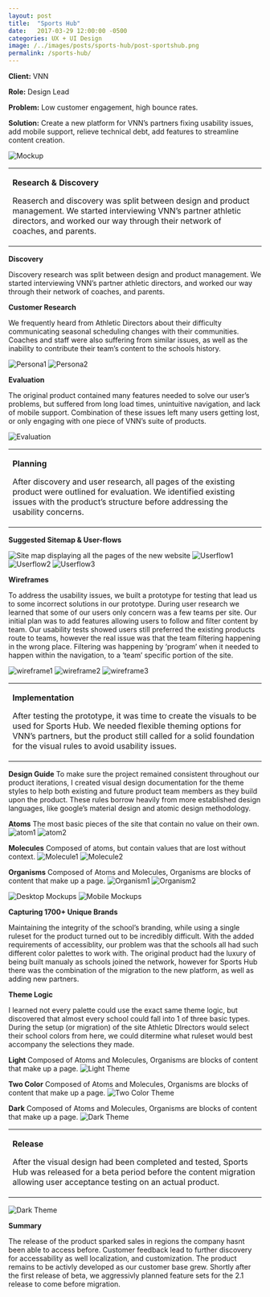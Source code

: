 ```yaml
---
layout: post
title:  "Sports Hub"
date:   2017-03-29 12:00:00 -0500
categories: UX + UI Design
image: /../images/posts/sports-hub/post-sportshub.png
permalink: /sports-hub/
---
```


**Client:** VNN

**Role:** Design Lead

**Problem:** Low customer engagement, high bounce rates.  

**Solution:** Create a new platform for VNN’s partners fixing usability issues, add mobile support, relieve technical debt, add features to streamline content creation.

![Mockup](/../images/posts/sports-hub/devices.png)


<table class="post-content-section">
    <tr>
        <td>
        <p><strong>Research & Discovery</strong></p>
        <p>Reaserch and discovery was split between design and product management. We started interviewing VNN’s partner athletic directors, and worked our way through their network of coaches, and parents. </p>
        </td>
    </tr>
</table>

**Discovery**

Discovery research was split between design and product management. We started interviewing VNN’s partner athletic directors, and worked our way through their network of coaches, and parents.



**Customer Research**

We frequently heard from Athletic Directors about their difficulty communicating seasonal scheduling changes with their communities. Coaches and staff were also suffering from similar issues, as well as the inability to contribute their team’s content to the schools history.

![Persona1](/../images/posts/sports-hub/th/th-persona1.png)
![Persona2](/../images/posts/sports-hub/th/th-persona2.png)

**Evaluation**

The original product contained many features needed to solve our user’s problems, but suffered from long load times, unintuitive navigation, and lack of mobile support. Combination of these issues left many users getting lost, or only engaging with one piece of VNN’s suite of products.

![Evaluation](/../images/posts/sports-hub/th/th-evaluation.png)


<table class="post-content-section">
    <tr>
        <td>
        <p><strong>Planning</strong></p>
        <p>After discovery and user research, all pages of the existing product were outlined for evaluation. We identified existing issues with the product’s structure before addressing the usability concerns.</p>
        </td>
    </tr>
</table>



**Suggested Sitemap & User-flows**

![Site map displaying all the pages of the new website](/../images/posts/sports-hub/full/full-sitemap.png)
![Userflow1](/../images/posts/sports-hub/th/th-userflow1.png)
![Userflow2](/../images/posts/sports-hub/th/th-userflow2.png)
![Userflow3](/../images/posts/sports-hub/th/th-userflow3.png)


**Wireframes**

To address the usability issues, we built a prototype for testing that lead us to some incorrect solutions in our prototype. During user research we learned that some of our users only concern was a few teams per site.  Our initial plan was to add features allowing users to follow and filter content by team. Our usability tests showed users still preferred the existing products route to teams, however the real issue was that the team filtering happening in the wrong place.  Filtering was happening by ‘program’ when it needed to happen within the navigation, to a ‘team’ specific portion of the site.

![wireframe1](/../images/posts/sports-hub/th/th-wireframe1.png)
![wireframe2](/../images/posts/sports-hub/th/th-wireframe2.png)
![wireframe3](/../images/posts/sports-hub/th/th-wireframe3.png)



<table class="post-content-section">
    <tr>
        <td>
        <p><strong>Implementation</strong></p>
        <p>After testing the prototype, it was time to create the visuals to be used for Sports Hub. We needed flexible theming options for VNN’s partners, but the product still called for a solid foundation for the visual rules to avoid usability issues.</p>
        </td>
    </tr>
</table>



**Design Guide**
To make sure the project remained consistent throughout our product iterations, I created visual design documentation for the theme styles to help both existing and future product team members as they build upon the product. These rules borrow heavily from more established design languages, like google’s material design and atomic design methodology.


**Atoms**
The most basic pieces of the site that contain no value on their own.
![atom1](/../images/posts/sports-hub/th/th-atom1.png)
![atom2](/../images/posts/sports-hub/th/th-atom2.png)

**Molecules**
Composed of atoms, but contain values that are lost without context.
![Molecule1](/../images/posts/sports-hub/th/th-molecule1.png)
![Molecule2](/../images/posts/sports-hub/th/th-molecule2.png)

**Organisms**
Composed of Atoms and Molecules, Organisms are blocks of content that make up a page.
![Organism1](/../images/posts/sports-hub/th/th-organism1.png)
![Organism2](/../images/posts/sports-hub/th/th-organism2.png)



![Desktop Mockups](/../images/posts/sports-hub/th/th-desk.png)
![Mobile Mockups](/../images/posts/sports-hub/th/th-mobile.png)



**Capturing 1700+ Unique Brands**

Maintaining the integrity of the school’s branding, while using a single ruleset for the product turned out to be incredibly difficult. With the added requirements of accessiblity, our problem was that the schools all had such different color palettes to work with. The original product had the luxury of being built manualy as schools joined the network, however for Sports Hub there was the combination of the migration to the new platform, as well as adding new partners.



**Theme Logic**

I learned not every palette could use the exact same theme logic, but discovered that almost every school could fall into 1 of three basic types. During the setup (or migration) of the site Athletic DIrectors would select their school colors from here, we could ditermine what ruleset would best accompany the selections they made.

**Light**
Composed of Atoms and Molecules, Organisms are blocks of content that make up a page.
![Light Theme](/../images/posts/sports-hub/th/th-light.png)

**Two Color**
Composed of Atoms and Molecules, Organisms are blocks of content that make up a page.
![Two Color Theme](/../images/posts/sports-hub/th/th-twocolor.png)

**Dark**
Composed of Atoms and Molecules, Organisms are blocks of content that make up a page.
![Dark Theme](/../images/posts/sports-hub/th/th-dark.png)


<table class="post-content-section">
    <tr>
        <td>
        <p><strong>Release</strong></p>
        <p>After the visual design had been completed and tested, Sports Hub was released for a beta period before the content migration allowing user acceptance testing on an actual product.</p>
        </td>
    </tr>
</table>


![Dark Theme](/../images/posts/sports-hub/th/th-altcolors.png)


**Summary**

The release of the product sparked sales in regions the company hasnt been able to access before. Customer feedback lead to further discovery for accessability as well localization, and customization. The product remains to be activly developed as our customer base grew. Shortly after the first release of beta, we aggressivly planned feature sets for the 2.1 release to come before migration.
